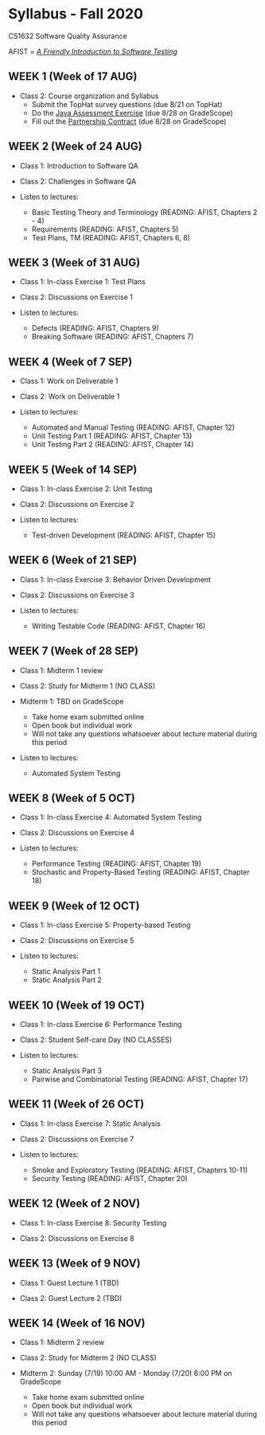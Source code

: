 # Syllabus - Fall 2020
CS1632 Software Quality Assurance

AFIST = [_A Friendly Introduction to Software Testing_](software-quality-assurance-textbook.pdf)

## WEEK 1 (Week of 17 AUG)

* Class 2: Course organization and Syllabus
  * Submit the TopHat survey questions (due 8/21 on TopHat)
  * Do the [Java Assessment Exercise](exercises/0) (due 8/28 on GradeScope)
  * Fill out the [Partnership Contract](partnership_contract.txt) (due 8/28 on GradeScope)
  
## WEEK 2 (Week of 24 AUG)

* Class 1: Introduction to Software QA

* Class 2: Challenges in Software QA

* Listen to lectures:
  * Basic Testing Theory and Terminology (READING: AFIST, Chapters 2 - 4)
  * Requirements (READING: AFIST, Chapters 5)
  * Test Plans, TM (READING: AFIST, Chapters 6, 8)

## WEEK 3 (Week of 31 AUG)
  
* Class 1: In-class Exercise 1: Test Plans

* Class 2: Discussions on Exercise 1

* Listen to lectures:
  * Defects (READING: AFIST, Chapters 9)
  * Breaking Software (READING: AFIST, Chapters 7)

## WEEK 4 (Week of 7 SEP)

* Class 1: Work on Deliverable 1

* Class 2: Work on Deliverable 1

* Listen to lectures:
  * Automated and Manual Testing (READING: AFIST, Chapter 12)
  * Unit Testing Part 1 (READING: AFIST, Chapter 13)
  * Unit Testing Part 2 (READING: AFIST, Chapter 14)

## WEEK 5 (Week of 14 SEP)

* Class 1: In-class Exercise 2: Unit Testing

* Class 2: Discussions on Exercise 2

* Listen to lectures:
  * Test-driven Development (READING: AFIST, Chapter 15)

## WEEK 6 (Week of 21 SEP)

* Class 1: In-class Exercise 3: Behavior Driven Development

* Class 2: Discussions on Exercise 3

* Listen to lectures:
  * Writing Testable Code (READING: AFIST, Chapter 16)

## WEEK 7 (Week of 28 SEP)

* Class 1: Midterm 1 review

* Class 2: Study for Midterm 1 (NO CLASS)

* Midterm 1: TBD on GradeScope
  * Take home exam submitted online
  * Open book but individual work
  * Will not take any questions whatsoever about lecture material during this period

* Listen to lectures:
  * Automated System Testing

## WEEK 8 (Week of 5 OCT)

* Class 1: In-class Exercise 4: Automated System Testing

* Class 2: Discussions on Exercise 4

* Listen to lectures:
  * Performance Testing (READING: AFIST, Chapter 19)
  * Stochastic and Property-Based Testing (READING: AFIST, Chapter 18)

## WEEK 9 (Week of 12 OCT)

* Class 1: In-class Exercise 5: Property-based Testing

* Class 2: Discussions on Exercise 5

* Listen to lectures:
  * Static Analysis Part 1
  * Static Analysis Part 2

## WEEK 10 (Week of 19 OCT)

* Class 1: In-class Exercise 6: Performance Testing

* Class 2: Student Self-care Day (NO CLASSES) 

* Listen to lectures:
  * Static Analysis Part 3
  * Pairwise and Combinatorial Testing (READING: AFIST, Chapter 17)

## WEEK 11 (Week of 26 OCT)

* Class 1: In-class Exercise 7: Static Analysis

* Class 2: Discussions on Exercise 7

* Listen to lectures:
  * Smoke and Exploratory Testing (READING: AFIST, Chapters 10-11)
  * Security Testing (READING: AFIST, Chapter 20)
  
## WEEK 12 (Week of 2 NOV)

* Class 1: In-class Exercise 8: Security Testing

* Class 2: Discussions on Exercise 8

## WEEK 13 (Week of 9 NOV)

* Class 1: Guest Lecture 1 (TBD)

* Class 2: Guest Lecture 2 (TBD)

## WEEK 14 (Week of 16 NOV)

* Class 1: Midterm 2 review

* Class 2: Study for Midterm 2 (NO CLASS)

* Midterm 2: Sunday (7/19) 10:00 AM - Monday (7/20) 6:00 PM on GradeScope
  * Take home exam submitted online
  * Open book but individual work
  * Will not take any questions whatsoever about lecture material during this period
